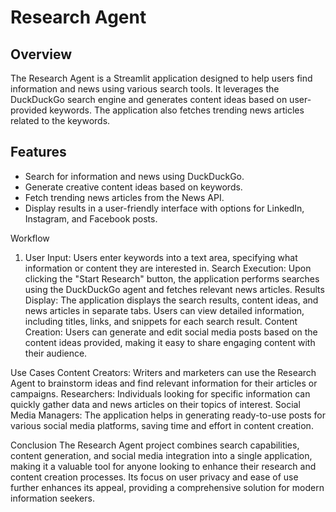 # Research Agent

## Overview
The Research Agent is a Streamlit application designed to help users find information and news using various search tools. 
It leverages the DuckDuckGo search engine and generates content ideas based on user-provided keywords. 
The application also fetches trending news articles related to the keywords.

## Features
- Search for information and news using DuckDuckGo.
- Generate creative content ideas based on keywords.
- Fetch trending news articles from the News API.
- Display results in a user-friendly interface with options for LinkedIn, Instagram, and Facebook posts.

Workflow
1. User Input:
Users enter keywords into a text area, specifying what information or content they are interested in.
Search Execution:
Upon clicking the "Start Research" button, the application performs searches using the DuckDuckGo agent and fetches relevant news articles.
Results Display:
The application displays the search results, content ideas, and news articles in separate tabs. Users can view detailed information, including titles, links, and snippets for each search result.
Content Creation:
Users can generate and edit social media posts based on the content ideas provided, making it easy to share engaging content with their audience.


Use Cases
Content Creators: Writers and marketers can use the Research Agent to brainstorm ideas and find relevant information for their articles or campaigns.
Researchers: Individuals looking for specific information can quickly gather data and news articles on their topics of interest.
Social Media Managers: The application helps in generating ready-to-use posts for various social media platforms, saving time and effort in content creation.


Conclusion
The Research Agent project combines search capabilities, content generation, and social media integration into a single application, making it a valuable tool for anyone looking to enhance their research and content creation processes. 
Its focus on user privacy and ease of use further enhances its appeal, providing a comprehensive solution for modern information seekers.
